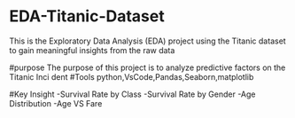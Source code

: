 # EDA-Titanic-Dataset
This is the Exploratory Data Analysis (EDA) project using the Titanic dataset to gain meaningful insights from the raw data

#purpose
The purpose of this project is to analyze predictive factors on the Titanic Inci dent
#Tools
python,VsCode,Pandas,Seaborn,matplotlib

#Key Insight
-Survival Rate by Class
-Survival  Rate by Gender
-Age Distribution
-Age VS Fare
